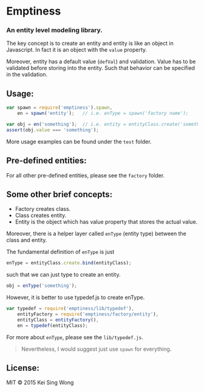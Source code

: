 Emptiness
=========
### An entity level modeling library.

The key concept is to create an entity and entity is like an object in Javascript.  In fact it is an object with the `value` property.

Moreover, entity has a default value (`defVal`) and validation.  Value has to be validated before storing into the entity.  Such that behavior can be specified in the validation. 


Usage:
-----
```javascript
var spawn = require('emptiness').spawn,
	en = spawn('entity');	// i.e. enType = spawn('factory name');

var obj = en('something');	// i.e. entity = entityClass.create('something');
assert(obj.value === 'something');
```

More usage examples can be found under the `test` folder.


Pre-defined entities:
--------------------
For all other pre-defined entities, please see the `factory` folder.

	
Some other brief concepts:
-------------------------
- Factory creates class.
- Class creates entity.
- Entity is the object which has value property that stores the actual value.

Moreover, there is a helper layer called `enType` (entity type) between the class and entity.

The fundamental definition of `enType` is just
```javascript
enType = entityClass.create.bind(entityClass);
```
such that we can just type to create an entity.
```javascript
obj = enType('something');
```

However, it is better to use typedef.js to create enType.
```javascript
var typedef = require('emptiness/lib/typedef'),
	entityFactory = require('emptiness/factory/entity'),
	entityClass = entityFactory(),
	en = typedef(entityClass);
```
For more about `enType`, please see the `lib/typedef.js`.

>Nevertheless, I would suggest just use `spawn` for everything.


License:
-------
MIT &copy; 2015 Kei Sing Wong
